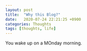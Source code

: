 ```yaml
---
layout: post
title:  "Why this Blog?"
date:   2020-07-24 22:21:25 +0900
categories: Thoughts
tags: [thoughts, life]
---
```


You wake up on a MOnday morning.  